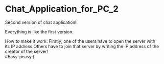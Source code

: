 # Chat_Application_for_PC_2
Second version of chat application!

Everything is like the first version.

How to make it work:
Firstly, one of the users have to open the server with its IP address
Others have to join that server by writing the IP address of the creator of the server!\
#Easy-peasy:)
